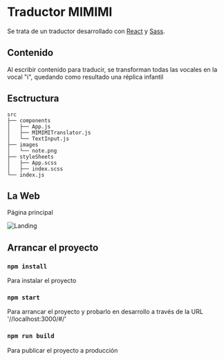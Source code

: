 # Traductor MIMIMI

Se trata de un traductor desarrollado con [React](https://es.reactjs.org/) y [Sass](https://sass-lang.com/).

## Contenido

Al escribir contenido para traducir, se transforman todas las vocales en la vocal "i", quedando como resultado una réplica infantil

## Esctructura

~~~
src
├── components
│   ├── App.js
│   ├── MIMIMITranslator.js
│   └── TextInput.js
├── images
│   └── note.png
├── styleSheets
│   ├── App.scss
│   ├── index.scss
└── index.js
~~~

## La Web

Página principal

![Landing](https://i.ibb.co/52KrGKZ/Captura-de-pantalla-2021-01-03-a-las-19-38-53.png)


## Arrancar el proyecto

### `npm install`

Para instalar el proyecto

### `npm start`

Para arrancar el proyecto y probarlo en desarrollo a través de la URL '//localhost:3000/#/'

### `npm run build`

Para publicar el proyecto a producción
